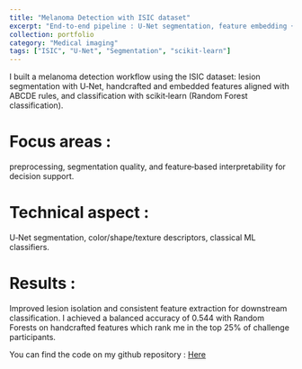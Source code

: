 ```yaml
---
title: "Melanoma Detection with ISIC dataset"
excerpt: "End‑to‑end pipeline : U‑Net segmentation, feature embedding + ABCDE rules, and classical ML classification on ISIC.<br/><img src='/images/segmentation_melanoma.png'>"
collection: portfolio
category: "Medical imaging"
tags: ["ISIC", "U-Net", "Segmentation", "scikit-learn"]
---
```


I built a melanoma detection workflow using the ISIC dataset: lesion segmentation with U‑Net, handcrafted and embedded features aligned with ABCDE rules, and classification with scikit‑learn (Random Forest classification).
# Focus areas : 
preprocessing, segmentation quality, and feature‑based interpretability for decision support.

# Technical aspect : 
U‑Net segmentation, color/shape/texture descriptors, classical ML classifiers.

# Results : 
Improved lesion isolation and consistent feature extraction for downstream classification. I achieved a balanced accuracy of 0.544 with Random Forests on handcrafted features which rank me in the top 25% of challenge participants. 

You can find the code on my github repository : [Here](https://github.com/antoineverier/kaggle-melanoma-classification.git)